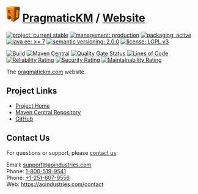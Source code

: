 # [<img src="ao-logo.png" alt="AO Logo" width="35" height="40">](https://github.com/ao-apps) [PragmaticKM](https://github.com/ao-apps/pragmatickm) / [Website](https://github.com/ao-apps/pragmatickm-website)

[![project: current stable](https://pragmatickm.com/ao-badges/project-current-stable.svg)](https://aoindustries.com/life-cycle#project-current-stable)
[![management: production](https://pragmatickm.com/ao-badges/management-production.svg)](https://aoindustries.com/life-cycle#management-production)
[![packaging: active](https://pragmatickm.com/ao-badges/packaging-active.svg)](https://aoindustries.com/life-cycle#packaging-active)  
[![java ee: &gt;= 7](https://pragmatickm.com/ao-badges/javaee-7.svg)](https://docs.oracle.com/javaee/7/)
[![semantic versioning: 2.0.0](https://pragmatickm.com/ao-badges/semver-2.0.0.svg)](http://semver.org/spec/v2.0.0.html)
[![license: LGPL v3](https://pragmatickm.com/ao-badges/license-lgpl-3.0.svg)](https://www.gnu.org/licenses/lgpl-3.0)

[![Build](https://github.com/ao-apps/pragmatickm-website/workflows/Build/badge.svg?branch=1.x)](https://github.com/ao-apps/pragmatickm-website/actions?query=workflow%3ABuild)
[![Maven Central](https://maven-badges.herokuapp.com/maven-central/com.pragmatickm/website/badge.svg)](https://maven-badges.herokuapp.com/maven-central/com.pragmatickm/website)
[![Quality Gate Status](https://sonarcloud.io/api/project_badges/measure?branch=1.x&project=com.pragmatickm%3Awebsite&metric=alert_status)](https://sonarcloud.io/dashboard?branch=1.x&id=com.pragmatickm%3Awebsite)
[![Lines of Code](https://sonarcloud.io/api/project_badges/measure?branch=1.x&project=com.pragmatickm%3Awebsite&metric=ncloc)](https://sonarcloud.io/component_measures?branch=1.x&id=com.pragmatickm%3Awebsite&metric=ncloc)  
[![Reliability Rating](https://sonarcloud.io/api/project_badges/measure?branch=1.x&project=com.pragmatickm%3Awebsite&metric=reliability_rating)](https://sonarcloud.io/component_measures?branch=1.x&id=com.pragmatickm%3Awebsite&metric=Reliability)
[![Security Rating](https://sonarcloud.io/api/project_badges/measure?branch=1.x&project=com.pragmatickm%3Awebsite&metric=security_rating)](https://sonarcloud.io/component_measures?branch=1.x&id=com.pragmatickm%3Awebsite&metric=Security)
[![Maintainability Rating](https://sonarcloud.io/api/project_badges/measure?branch=1.x&project=com.pragmatickm%3Awebsite&metric=sqale_rating)](https://sonarcloud.io/component_measures?branch=1.x&id=com.pragmatickm%3Awebsite&metric=Maintainability)

The [pragmatickm.com](https://pragmatickm.com/) website.

## Project Links
* [Project Home](https://pragmatickm.com/)
* [Maven Central Repository](https://central.sonatype.com/artifact/com.pragmatickm/website)
* [GitHub](https://github.com/ao-apps/pragmatickm-website)

## Contact Us
For questions or support, please [contact us](https://aoindustries.com/contact):

Email: [support@aoindustries.com](mailto:support@aoindustries.com)  
Phone: [1-800-519-9541](tel:1-800-519-9541)  
Phone: [+1-251-607-9556](tel:+1-251-607-9556)  
Web: https://aoindustries.com/contact
